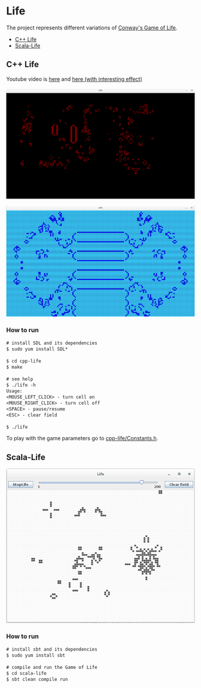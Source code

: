 # Life

The project represents different variations of [Conway's Game of Life](http://en.wikipedia.org/wiki/Conway%27s_Game_of_Life).

* [C++ Life](https://github.com/rdiachenko/life#c-life)
* [Scala-Life](https://github.com/rdiachenko/life#scala-life)

## C++ Life

Youtube video is [here](https://youtu.be/kSKe7BtLS28) and [here (with interesting effect)](https://youtu.be/Yq74FPuz4P0)

![](https://raw.githubusercontent.com/rdiachenko/life/master/cpp-life/screenshots/cpp-life.png)

![](https://raw.githubusercontent.com/rdiachenko/life/master/cpp-life/screenshots/cpp-life2.png)

### How to run

```
# install SDL and its dependencies
$ sudo yum install SDL*

$ cd cpp-life
$ make

# see help
$ ./life -h
Usage: 
<MOUSE_LEFT_CLICK> - turn cell on
<MOUSE_RIGHT_CLICK> - turn cell off
<SPACE> - pause/resume
<ESC> - clear field

$ ./life
```
To play with the game parameters go to [cpp-life/Constants.h](https://github.com/rdiachenko/life/blob/master/cpp-life/Constants.h).

## Scala-Life

![](https://raw.githubusercontent.com/rdiachenko/life/master/scala-life/screenshots/scala-life.png)

### How to run

```
# install sbt and its dependencies
$ sudo yum install sbt

# compile and run the Game of Life
$ cd scala-life
$ sbt clean compile run
```

